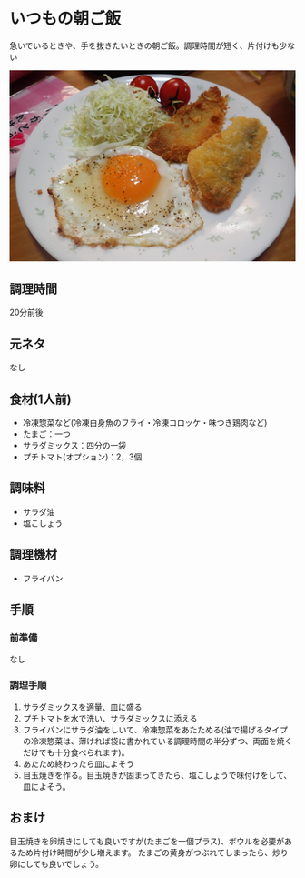 # いつもの朝ご飯

急いでいるときや、手を抜きたいときの朝ご飯。調理時間が短く、片付けも少ない

![調理写真](いつもの朝ご飯.jpg)

## 調理時間
20分前後

## 元ネタ

なし

## 食材(1人前)
- 冷凍惣菜など(冷凍白身魚のフライ・冷凍コロッケ・味つき鶏肉など)
- たまご：一つ
- サラダミックス：四分の一袋
- プチトマト(オプション)：2，3個

## 調味料
- サラダ油
- 塩こしょう

## 調理機材
- フライパン

## 手順

### 前準備

なし

### 調理手順

1. サラダミックスを適量、皿に盛る
1. プチトマトを水で洗い、サラダミックスに添える
1. フライパンにサラダ油をしいて、冷凍惣菜をあたためる(油で揚げるタイプの冷凍惣菜は、薄ければ袋に書かれている調理時間の半分ずつ、両面を焼くだけでも十分食べられます)。
1. あたため終わったら皿によそう
1. 目玉焼きを作る。目玉焼きが固まってきたら、塩こしょうで味付けをして、皿によそう。

## おまけ

目玉焼きを卵焼きにしても良いですが(たまごを一個プラス)、ボウルを必要があるため片付け時間が少し増えます。
たまごの黄身がつぶれてしまったら、炒り卵にしても良いでしょう。